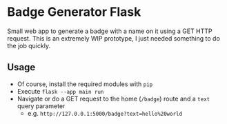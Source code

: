 # Badge Generator Flask

Small web app to generate a badge with a name on it using a GET HTTP request.
This is an extremely WIP prototype, I just needed something to do the job quickly.

## Usage

- Of course, install the required modules with `pip`
- Execute `flask --app main run`
- Navigate or do a GET request to the home (`/badge`) route and a `text` query parameter
  - e.g. `http://127.0.0.1:5000/badge?text=hello%20world`
